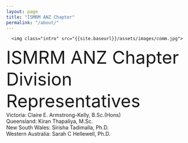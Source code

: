 ```yaml
---
layout: page
title: "ISMRM ANZ Chapter"
permalink: "/about/"
---
```


<div class="rounded mb-5 hero">
     
      <img class="intro" src="{{site.baseurl}}/assets/images/comm.jpg">      
      
</div>



<font size=8 weight=bold> ISMRM ANZ Chapter Division Representatives </font>
<br>
Victoria: Claire E. Armstrong-Kelly, B.Sc.(Hons)
<br>
Queensland: Kiran Thapaliya, M.Sc.
<br>
New South Wales: Sirisha Tadimalla, Ph.D.
<br>
Western Australia: Sarah C Hellewell, Ph.D.
